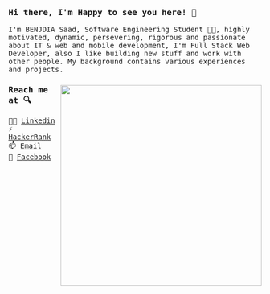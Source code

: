 ### <samp>Hi there, I'm Happy to see you here! 👋 </samp>

<samp>
I'm BENJDIA Saad, Software Engineering Student 👨‍🎓, highly motivated, dynamic, persevering, rigorous and passionate about IT & web and mobile development, I'm Full Stack Web Developer, also I like building new stuff and work with other people. My background contains various experiences and projects.

<p>
 <a href="https://blog.stephenajulu.com/"><img width="400" align='right' src="https://github-readme-stats.vercel.app/api?username=benjdiasaad&show_icons=true&hide_border=true"></a>
</p>

### Reach me at 🔍

👨‍💼 [Linkedin](https://www.linkedin.com/in/saadbenjdia/)<br>
⚡ [HackerRank](https://www.hackerrank.com/benjdiasaad97?hr_r=1)<br>
📫 [Email](mailto:benjdiasaad97@gmail.com) <br>
💬 [Facebook](https://www.facebook.com/profile.php?id=100018258616268)

</smap>
